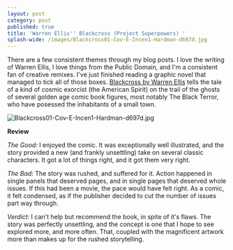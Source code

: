```yaml
---
layout: post
category: post
published: true
title: 'Warren Ellis'' Blackcross (Project Superpowers) '
splash-wide: /images/Blackcross01-Cov-E-Incen1-Hardman-d697d.jpg
---
```

There are a few consistent themes through my blog posts. I love the writing of Warren Ellis, I love things from the Public Domain, and I'm a consistent fan of creative remixes. I've just finished reading a graphic novel that managed to tick all of those boxes. [Blackcross by Warren Ellis](http://amzn.to/1T7iJoG) tells the tale of a kind of cosmic exorcist (the American Spirit) on the trail of the ghosts of several golden age comic book figures, most notably The Black Terror, who have posessed the inhabitants of a small town. 


![Blackcross01-Cov-E-Incen1-Hardman-d697d.jpg]({{site.baseurl}}/images/Blackcross01-Cov-E-Incen1-Hardman-d697d.jpg)


**Review** 

_The Good:_ I enjoyed the comic. It was exceptionally well illustrated, and the story provided a new (and frankly unsettling) take on several classic characters. It got a lot of things right, and it got them very right. 

_The Bad:_ The story was rushed, and suffered for it. Action happened in single panels that deserved pages, and in single pages that deserved whole issues. If this had been a movie, the pace would have felt right. As a comic, it felt condensed, as if the publisher decided to cut the number of issues part way through. 

_Verdict:_ I can't help but recommend the book, in spite of it's flaws. The story was perfectly unsettling, and the concept is one that I hope to see explored more, and more often. That, coupled with the magnificent artwork more than makes up for the rushed storytelling.
